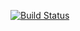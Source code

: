 [![Build Status](https://travis-ci.org/proxiex/More-Recipes.svg?branch=develop)](https://travis-ci.org/proxiex/More-Recipes)
